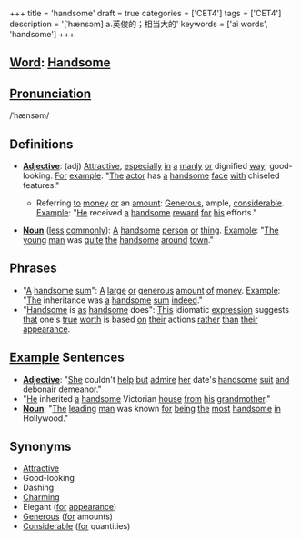 +++
title = 'handsome'
draft = true
categories = ['CET4']
tags = ['CET4']
description = '[ˈhænsəm] a.英俊的；相当大的'
keywords = ['ai words', 'handsome']
+++

## [Word](/post/word/): [Handsome](/post/handsome/)

## [Pronunciation](/post/pronunciation/)
/ˈhænsəm/

## Definitions
- **[Adjective](/post/adjective/)**: (adj) [Attractive](/post/attractive/), [especially](/post/especially/) [in](/post/in/) [a](/post/a/) [manly](/post/manly/) [or](/post/or/) dignified [way](/post/way/); good-looking. [For](/post/for/) [example](/post/example/): "[The](/post/the/) [actor](/post/actor/) has [a](/post/a/) [handsome](/post/handsome/) [face](/post/face/) [with](/post/with/) chiseled features."
  
  - Referring [to](/post/to/) [money](/post/money/) [or](/post/or/) an [amount](/post/amount/): [Generous](/post/generous/), ample, [considerable](/post/considerable/). [Example](/post/example/): "[He](/post/he/) received [a](/post/a/) [handsome](/post/handsome/) [reward](/post/reward/) [for](/post/for/) [his](/post/his/) efforts."
  
- **[Noun](/post/noun/)** ([less](/post/less/) [commonly](/post/commonly/)): [A](/post/a/) [handsome](/post/handsome/) [person](/post/person/) [or](/post/or/) [thing](/post/thing/). [Example](/post/example/): "[The](/post/the/) [young](/post/young/) [man](/post/man/) was [quite](/post/quite/) [the](/post/the/) [handsome](/post/handsome/) [around](/post/around/) [town](/post/town/)."

## Phrases
- "[A](/post/a/) [handsome](/post/handsome/) [sum](/post/sum/)": [A](/post/a/) [large](/post/large/) [or](/post/or/) [generous](/post/generous/) [amount](/post/amount/) [of](/post/of/) [money](/post/money/). [Example](/post/example/): "[The](/post/the/) inheritance was [a](/post/a/) [handsome](/post/handsome/) [sum](/post/sum/) [indeed](/post/indeed/)."
- "[Handsome](/post/handsome/) is [as](/post/as/) [handsome](/post/handsome/) does": [This](/post/this/) idiomatic [expression](/post/expression/) suggests [that](/post/that/) one's [true](/post/true/) [worth](/post/worth/) is based [on](/post/on/) [their](/post/their/) actions [rather](/post/rather/) [than](/post/than/) [their](/post/their/) [appearance](/post/appearance/).

## [Example](/post/example/) Sentences
- **[Adjective](/post/adjective/)**: "[She](/post/she/) couldn't [help](/post/help/) [but](/post/but/) [admire](/post/admire/) [her](/post/her/) date's [handsome](/post/handsome/) [suit](/post/suit/) [and](/post/and/) debonair demeanor."
- "[He](/post/he/) inherited [a](/post/a/) [handsome](/post/handsome/) Victorian [house](/post/house/) [from](/post/from/) [his](/post/his/) [grandmother](/post/grandmother/)."
- **[Noun](/post/noun/)**: "[The](/post/the/) [leading](/post/leading/) [man](/post/man/) was known [for](/post/for/) [being](/post/being/) [the](/post/the/) [most](/post/most/) [handsome](/post/handsome/) [in](/post/in/) Hollywood."

## Synonyms
- [Attractive](/post/attractive/)
- Good-looking
- Dashing
- [Charming](/post/charming/)
- Elegant ([for](/post/for/) [appearance](/post/appearance/))
- [Generous](/post/generous/) ([for](/post/for/) amounts)
- [Considerable](/post/considerable/) ([for](/post/for/) quantities)

